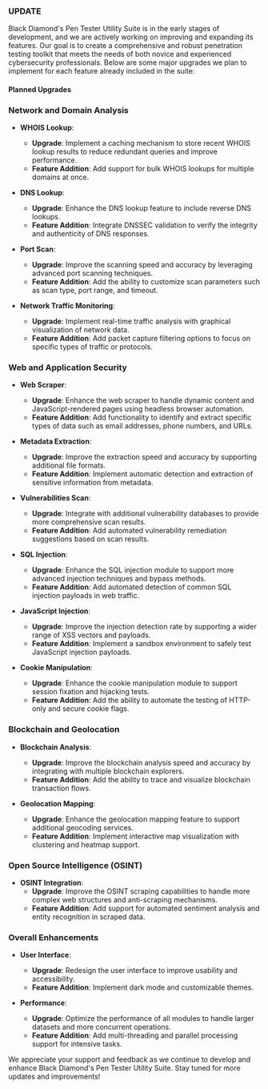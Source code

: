 ### UPDATE
Black Diamond's Pen Tester Utility Suite is in the early stages of development, and we are actively working on improving and expanding its features. Our goal is to create a comprehensive and robust penetration testing toolkit that meets the needs of both novice and experienced cybersecurity professionals. Below are some major upgrades we plan to implement for each feature already included in the suite:

#### Planned Upgrades

### Network and Domain Analysis
- **WHOIS Lookup**:
  - **Upgrade**: Implement a caching mechanism to store recent WHOIS lookup results to reduce redundant queries and improve performance.
  - **Feature Addition**: Add support for bulk WHOIS lookups for multiple domains at once.

- **DNS Lookup**:
  - **Upgrade**: Enhance the DNS lookup feature to include reverse DNS lookups.
  - **Feature Addition**: Integrate DNSSEC validation to verify the integrity and authenticity of DNS responses.

- **Port Scan**:
  - **Upgrade**: Improve the scanning speed and accuracy by leveraging advanced port scanning techniques.
  - **Feature Addition**: Add the ability to customize scan parameters such as scan type, port range, and timeout.

- **Network Traffic Monitoring**:
  - **Upgrade**: Implement real-time traffic analysis with graphical visualization of network data.
  - **Feature Addition**: Add packet capture filtering options to focus on specific types of traffic or protocols.

### Web and Application Security
- **Web Scraper**:
  - **Upgrade**: Enhance the web scraper to handle dynamic content and JavaScript-rendered pages using headless browser automation.
  - **Feature Addition**: Add functionality to identify and extract specific types of data such as email addresses, phone numbers, and URLs.

- **Metadata Extraction**:
  - **Upgrade**: Improve the extraction speed and accuracy by supporting additional file formats.
  - **Feature Addition**: Implement automatic detection and extraction of sensitive information from metadata.

- **Vulnerabilities Scan**:
  - **Upgrade**: Integrate with additional vulnerability databases to provide more comprehensive scan results.
  - **Feature Addition**: Add automated vulnerability remediation suggestions based on scan results.

- **SQL Injection**:
  - **Upgrade**: Enhance the SQL injection module to support more advanced injection techniques and bypass methods.
  - **Feature Addition**: Add automated detection of common SQL injection payloads in web traffic.

- **JavaScript Injection**:
  - **Upgrade**: Improve the injection detection rate by supporting a wider range of XSS vectors and payloads.
  - **Feature Addition**: Implement a sandbox environment to safely test JavaScript injection payloads.

- **Cookie Manipulation**:
  - **Upgrade**: Enhance the cookie manipulation module to support session fixation and hijacking tests.
  - **Feature Addition**: Add the ability to automate the testing of HTTP-only and secure cookie flags.

### Blockchain and Geolocation
- **Blockchain Analysis**:
  - **Upgrade**: Improve the blockchain analysis speed and accuracy by integrating with multiple blockchain explorers.
  - **Feature Addition**: Add the ability to trace and visualize blockchain transaction flows.

- **Geolocation Mapping**:
  - **Upgrade**: Enhance the geolocation mapping feature to support additional geocoding services.
  - **Feature Addition**: Implement interactive map visualization with clustering and heatmap support.

### Open Source Intelligence (OSINT)
- **OSINT Integration**:
  - **Upgrade**: Improve the OSINT scraping capabilities to handle more complex web structures and anti-scraping mechanisms.
  - **Feature Addition**: Add support for automated sentiment analysis and entity recognition in scraped data.

### Overall Enhancements
- **User Interface**:
  - **Upgrade**: Redesign the user interface to improve usability and accessibility.
  - **Feature Addition**: Implement dark mode and customizable themes.

- **Performance**:
  - **Upgrade**: Optimize the performance of all modules to handle larger datasets and more concurrent operations.
  - **Feature Addition**: Add multi-threading and parallel processing support for intensive tasks.

We appreciate your support and feedback as we continue to develop and enhance Black Diamond's Pen Tester Utility Suite. Stay tuned for more updates and improvements!
